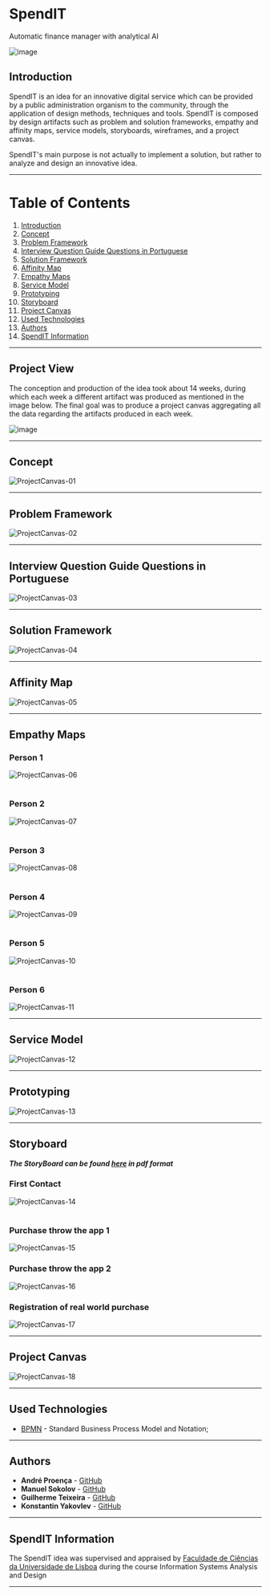 # SpendIT
Automatic finance manager with analytical AI

![image](https://user-images.githubusercontent.com/78174997/178813491-d7bf406b-c6ec-4c1c-b35e-08e197f78cad.png)


## Introduction

SpendIT is an idea for an innovative digital service which can be provided by a public administration organism to the community, through the application of design methods, techniques and tools. SpendIT is composed by design artifacts such as problem and solution frameworks, empathy and affinity maps, service models, storyboards, wireframes, and a project canvas. 

SpendIT's main purpose is not actually to implement a solution, but rather to analyze and design an innovative idea.

---

# Table of Contents
1. [Introduction](#introduction)
2. [Concept](#concept)
3. [Problem Framework](#problem-framework)
4. [Interview Question Guide Questions in Portuguese](#interview-question-guide-questions-in-portuguese)
5. [Solution Framework](#solution-framework)
6. [Affinity Map](#affinity-map)
7. [Empathy Maps](#empathy-maps)
8. [Service Model](#service-model)
9. [Prototyping](#prototyping)
10. [Storyboard](#storyboard)
11. [Project Canvas](#project-canvas)
12. [Used Technologies](#used-technologies)
13. [Authors](#authors)
14. [SpendIT Information](#spendit-information)

---

## Project View

The conception and production of the idea took about 14 weeks, during which each week a different artifact was produced as mentioned in the image below.
The final goal was to produce a project canvas aggregating all the data regarding the artifacts produced in each week.

![image](https://user-images.githubusercontent.com/78174997/178466039-5abedd6f-e31a-4eef-87ed-0c6e0fed46ef.png)

---

## Concept

![ProjectCanvas-01](https://user-images.githubusercontent.com/78174997/178813900-1b8f7528-4fc3-4ec9-8993-99ffe8cc167f.jpg)

---

## Problem Framework

![ProjectCanvas-02](https://user-images.githubusercontent.com/78174997/178813912-74a09371-75cd-4f22-86ee-fe6dfb6065a9.jpg)

---

## Interview Question Guide Questions in Portuguese

![ProjectCanvas-03](https://user-images.githubusercontent.com/78174997/178813999-7ba59613-e04e-4df4-ae53-f6544500c2e5.jpg)

---

## Solution Framework

![ProjectCanvas-04](https://user-images.githubusercontent.com/78174997/178814125-db812ffe-f5d9-431d-baad-9fdcbecdbd39.jpg)

---

## Affinity Map

![ProjectCanvas-05](https://user-images.githubusercontent.com/78174997/178814189-9f64c92e-46ae-4d27-8bda-9f023c16eb25.jpg)

---

## Empathy Maps

### Person 1

![ProjectCanvas-06](https://user-images.githubusercontent.com/78174997/178814259-d81cd840-b892-4d78-9bc9-68793b1f0ba3.jpg)

#

### Person 2

![ProjectCanvas-07](https://user-images.githubusercontent.com/78174997/178814392-f3d4eb47-045b-4779-add4-bb818463df8e.jpg)

#

### Person 3

![ProjectCanvas-08](https://user-images.githubusercontent.com/78174997/178814417-ed8e380b-9d0b-4d64-ba38-67139b6d4641.jpg)

#

### Person 4

![ProjectCanvas-09](https://user-images.githubusercontent.com/78174997/178814434-e65ef961-e05e-439d-b4a4-85526303759b.jpg)

#

### Person 5

![ProjectCanvas-10](https://user-images.githubusercontent.com/78174997/178814472-7bc49152-3381-4fcd-afbb-00a4a0d6e9d0.jpg)

#

### Person 6

![ProjectCanvas-11](https://user-images.githubusercontent.com/78174997/178814484-60c4fdb4-6763-4330-a88a-57a9f7457d07.jpg)

---

## Service Model

![ProjectCanvas-12](https://user-images.githubusercontent.com/78174997/178814568-5c8bfc7f-9560-462e-883d-cc11e087d6f5.jpg)

---

## Prototyping

![ProjectCanvas-13](https://user-images.githubusercontent.com/78174997/178814584-ec2c9d37-122b-4ad3-adb3-0612bff8d62f.jpg)

---

## Storyboard

***The StoryBoard can be found [here](https://github.com/AndreProenza/SpendIT/blob/main/StoryBoard.pdf) in pdf format***

### First Contact

![ProjectCanvas-14](https://user-images.githubusercontent.com/78174997/178814648-acdc3b04-a4b3-4627-abca-802221e9e82a.jpg)

#

### Purchase throw the app 1

![ProjectCanvas-15](https://user-images.githubusercontent.com/78174997/178814789-df248b48-b1bf-48e8-a856-48fd6ce59924.jpg)

### Purchase throw the app 2

![ProjectCanvas-16](https://user-images.githubusercontent.com/78174997/178814945-d2bd6427-afd5-430c-8da1-76d67683094a.jpg)

### Registration of real world purchase

![ProjectCanvas-17](https://user-images.githubusercontent.com/78174997/178815016-ae9a1c33-df26-44b9-a681-07da792222a6.jpg)

---

## Project Canvas

![ProjectCanvas-18](https://user-images.githubusercontent.com/78174997/178815148-e5b9bd57-daea-430f-850b-8656ce09821f.jpg)

---

## Used Technologies

* [BPMN](https://www.bpmn.org/) - Standard Business Process Model and Notation;

---

## Authors

* **André Proença** - [GitHub](https://github.com/AndreProenza)
* **Manuel Sokolov** - [GitHub](https://github.com/ManuelSokolov)
* **Guilherme Teixeira** - [GitHub](#)
* **Konstantin Yakovlev** - [GitHub](#)

---

## SpendIT Information

The SpendIT idea was supervised and appraised by [Faculdade de Ciências da Universidade de Lisboa](https://ciencias.ulisboa.pt/en) during the course Information Systems Analysis and Design

---
